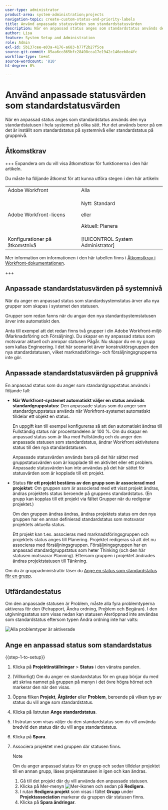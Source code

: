 ```yaml
---
user-type: administrator
product-area: system-administration;projects
navigation-topic: create-custom-status-and-priority-labels
title: Använd anpassade statusvärden som standardstatusvärden
description: När en anpassad status anges som standardstatus används den nya standardstatusen i hela systemet på olika sätt. Hur det används beror på om det är inställt som standardstatus på systemnivå eller standardstatus på gruppnivå.
author: Lisa
feature: System Setup and Administration
role: Admin
exl-id: 5b137cee-e03a-4176-a683-b77f2b27f5ce
source-git-commit: 85aa6cc865bfc28498cca17e1942c146eeb8e4fc
workflow-type: tm+mt
source-wordcount: '810'
ht-degree: 0%

---
```


# Använd anpassade statusvärden som standardstatusvärden

När en anpassad status anges som standardstatus används den nya standardstatusen i hela systemet på olika sätt. Hur det används beror på om det är inställt som standardstatus på systemnivå eller standardstatus på gruppnivå.

## Åtkomstkrav

+++ Expandera om du vill visa åtkomstkrav för funktionerna i den här artikeln.

Du måste ha följande åtkomst för att kunna utföra stegen i den här artikeln:

<table style="table-layout:auto"> 
 <col> 
 <col> 
 <tbody> 
  <tr> 
   <td role="rowheader">Adobe Workfront</td> 
   <td>Alla</td> 
  </tr> 
  <tr> 
   <td role="rowheader">Adobe Workfront-licens</td> 
   <td>
     <p>Nytt: Standard</p>
     <p>eller</p>
     <p>Aktuell: Planera</p>
   </td> 
  </tr> 
  <tr> 
   <td role="rowheader">Konfigurationer på åtkomstnivå</td> 
   <td>[!UICONTROL System Administrator]</td>
  </tr> 
 </tbody> 
</table>

Mer information om informationen i den här tabellen finns i [Åtkomstkrav i Workfront-dokumentationen](/help/quicksilver/administration-and-setup/add-users/access-levels-and-object-permissions/access-level-requirements-in-documentation.md).

+++

## Anpassade standardstatusvärden på systemnivå

När du anger en anpassad status som standardsystemstatus ärver alla nya grupper som skapas i systemet den statusen.

Grupper som redan fanns när du angav den nya standardsystemstatusen ärver inte automatiskt den.

Anta till exempel att det redan finns två grupper i din Adobe Workfront-miljö (Marknadsföring och Försäljning). Du skapar en ny anpassad status som motsvarar aktuell och anropar statusen Pågår. Nu skapar du en ny grupp som kallas Engineering. I det här scenariot ärver konstruktörsgruppen den nya standardstatusen, vilket marknadsförings- och försäljningsgrupperna inte gör.

## Anpassade standardstatusvärden på gruppnivå

En anpassad status som du anger som standardgruppstatus används i följande fall:

* **När Workfront-systemet automatiskt väljer en status används standardgruppstatus:** Den anpassade status som du anger som standardgruppstatus används när Workfront-systemet automatiskt tilldelar ett objekt en status.

  En uppgift kan till exempel konfigureras så att den automatiskt ändras till Fullständig status när procentandelen är 100 %. Om du skapar en anpassad status som är lika med Fullständig och du anger den anpassade statusen som standardstatus, ändrar Workfront aktivitetens status till den nya standardstatusen.

  Anpassade statusvärden används bara på det här sättet med gruppstatusvärden som är kopplade till en aktivitet eller ett problem. Anpassade statusvärden kan inte användas på det här sättet för statusvärden som är kopplade till ett projekt.

* Status **för ett projekt bestäms av den grupp som är associerad med projektet**: Om gruppen som är associerad med ett visst projekt ändras, ändras projektets status beroende på gruppens standardstatus. (En grupp kan kopplas till ett projekt via fältet Grupper när du redigerar projektet.)

  Om den gruppen ändras ändras, ändras projektets status om den nya gruppen har en annan definierad standardstatus som motsvarar projektets aktuella status.

  Ett projekt kan t.ex. associeras med marknadsföringsgruppen och projektets status anges till Planering. Projektet redigeras så att det nu associeras med försäljningsgruppen. Försäljningsgruppen har en anpassad standardgruppstatus som heter Thinking (och den här statusen motsvarar Planning). Eftersom gruppen i projektet ändrades ändras projektstatusen till Tänkning.

Om du är gruppadministratör läser du [Ange en status som standardstatus för en grupp](/help/quicksilver/administration-and-setup/manage-groups/manage-group-statuses/use-custom-statuses-as-default-statuses-group.md).

## Utfärdandestatus

Om den anpassade statusen är Problem, måste alla fyra problemtyperna aktiveras för den (Felrapport, Ändra ordning, Problem och Begäran). I den utgivningsstatus som visas nedan kan statusen Återöppnad inte användas som standardstatus eftersom typen Ändra ordning inte har valts:

![Alla problemtyper är aktiverade](assets/all-4-issue-types-enabled.png)

## Ange en anpassad status som standardstatus

{{step-1-to-setup}}

1. Klicka på **Projektinställningar** > **Status** i den vänstra panelen.
1. (Villkorligt) Om du anger en standardstatus för en grupp börjar du med att skriva namnet på gruppen på menyn i det övre högra hörnet och markerar den när den visas.
1. Öppna fliken **Projekt**, **Åtgärder** eller **Problem**, beroende på vilken typ av status du vill ange som standardstatus.
1. Klicka på listrutan **Ange standardstatus**.
1. I listrutan som visas väljer du den standardstatus som du vill använda bredvid den status där du vill ange standardstatus.
1. Klicka på **Spara**.
1. Associera projektet med gruppen där statusen finns.

   >[!NOTE]
   >
   >Om du anger anpassad status för en grupp och sedan tilldelar projektet till en annan grupp, läses projektstatusen in igen och kan ändras.

   1. Gå till det projekt där du vill använda den anpassade statusen.
   1. Klicka på Mer-menyn ![Mer-ikonen](assets/more-icon.png) och sedan på **Redigera**.
   1. I rutan **Redigera projekt** som visas i fältet **Grupp** under **Projektassociation** markerar du gruppen där statusen finns.
   1. Klicka på **Spara ändringar**.
